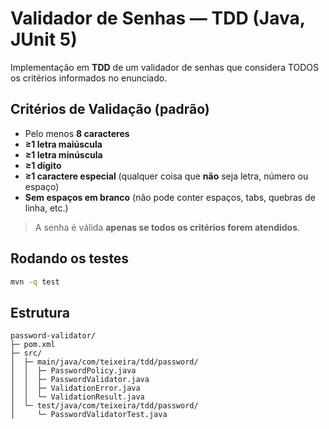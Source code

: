 # Validador de Senhas — TDD (Java, JUnit 5)

Implementação em **TDD** de um validador de senhas que considera TODOS os critérios informados no enunciado.

## Critérios de Validação (padrão)
- Pelo menos **8 caracteres**
- **≥1 letra maiúscula**
- **≥1 letra minúscula**
- **≥1 dígito**
- **≥1 caractere especial** (qualquer coisa que **não** seja letra, número ou espaço)
- **Sem espaços em branco** (não pode conter espaços, tabs, quebras de linha, etc.)

> A senha é válida **apenas se todos os critérios forem atendidos**.

## Rodando os testes
```bash
mvn -q test
```

## Estrutura
```
password-validator/
├─ pom.xml
├─ src/
│  ├─ main/java/com/teixeira/tdd/password/
│  │  ├─ PasswordPolicy.java
│  │  ├─ PasswordValidator.java
│  │  ├─ ValidationError.java
│  │  └─ ValidationResult.java
│  └─ test/java/com/teixeira/tdd/password/
│     └─ PasswordValidatorTest.java
```

